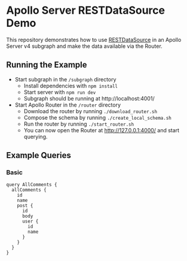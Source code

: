 # Apollo Server RESTDataSource Demo

This repository demonstrates how to use [RESTDataSource](https://github.com/apollographql/datasource-rest) in an Apollo Server v4 subgraph and make the data available via the Router.

## Running the Example
- Start subgraph in the `/subgraph` directory
  - Install dependencies with `npm install`
  - Start server with `npm run dev`
  - Subgraph should be running at http://localhost:4001/
- Start Apollo Router in the `/router` directory
  - Download the router by running `./download_router.sh`
  - Compose the schema by running `./create_local_schema.sh`
  - Run the router by running `./start_router.sh`
  - You can now open the Router at http://127.0.0.1:4000/ and start querying.

## Example Queries

### Basic

```
query AllComments {
  allComments {
    id
    name
    post {
      id
      body
      user {
        id
        name
      }
    }
  }
}
```
